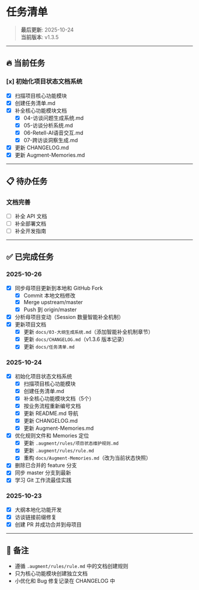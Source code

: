# 任务清单

> **最后更新**: 2025-10-24  
> **当前版本**: v1.3.5

---

## 🔥 当前任务

### [x] 初始化项目状态文档系统
- [x] 扫描项目核心功能模块
- [x] 创建任务清单.md
- [x] 补全核心功能模块文档
  - [x] 04-访谈问题生成系统.md
  - [x] 05-访谈分析系统.md
  - [x] 06-Retell-AI语音交互.md
  - [x] 07-跨访谈洞察生成.md
- [x] 更新 CHANGELOG.md
- [x] 更新 Augment-Memories.md

---

## 📋 待办任务

### 文档完善
- [ ] 补全 API 文档
- [ ] 补全部署文档
- [ ] 补全开发指南

---

## ✅ 已完成任务

### 2025-10-26
- [x] 同步母项目更新到本地和 GitHub Fork
  - [x] Commit 本地文档修改
  - [x] Merge upstream/master
  - [x] Push 到 origin/master
- [x] 分析母项目变动（Session 数量智能补全机制）
- [x] 更新项目文档
  - [x] 更新 `docs/03-大纲生成系统.md`（添加智能补全机制章节）
  - [x] 更新 `docs/CHANGELOG.md`（v1.3.6 版本记录）
  - [x] 更新 `docs/任务清单.md`

### 2025-10-24
- [x] 初始化项目状态文档系统
  - [x] 扫描项目核心功能模块
  - [x] 创建任务清单.md
  - [x] 补全核心功能模块文档（5个）
  - [x] 按业务流程重新编号文档
  - [x] 更新 README.md 导航
  - [x] 更新 CHANGELOG.md
  - [x] 更新 Augment-Memories.md
- [x] 优化规则文件和 Memories 定位
  - [x] 更新 `.augment/rules/项目状态维护规则.md`
  - [x] 更新 `.augment/rules/rule.md`
  - [x] 重构 `docs/Augment-Memories.md`（改为当前状态快照）
- [x] 删除已合并的 feature 分支
- [x] 同步 master 分支到最新
- [x] 学习 Git 工作流最佳实践

### 2025-10-23
- [x] 大纲本地化功能开发
- [x] 访谈链接前缀修复
- [x] 创建 PR 并成功合并到母项目

---

## 📝 备注

- 遵循 `.augment/rules/rule.md` 中的文档创建规则
- 只为核心功能模块创建独立文档
- 小优化和 Bug 修复记录在 CHANGELOG 中

